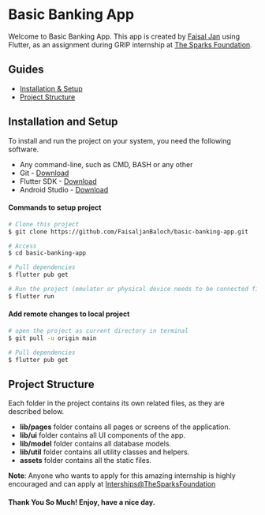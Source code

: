 # Basic Banking App

Welcome to Basic Banking App. This app is created by [Faisal Jan](https://www.linkedin.com/in/faisal-jan-webdev/) using Flutter, as an assignment
during GRIP internship at [The Sparks Foundation](https://www.thesparksfoundationsingapore.org/).

## Guides

* [Installation & Setup](#installation-and-setup)
* [Project Structure](#project-structure)

## Installation and Setup

To install and run the project on your system, you need the following software.

- Any command-line, such as CMD, BASH or any other
- Git - [Download](https://git-scm.com/downloads)
- Flutter SDK - [Download](https://docs.flutter.dev/get-started/install)
- Android Studio - [Download](https://developer.android.com/studio)

#### Commands to setup project

```bash
# Clone this project
$ git clone https://github.com/FaisaljanBaloch/basic-banking-app.git

# Access
$ cd basic-banking-app

# Pull dependencies
$ flutter pub get

# Run the project (emulator or physical device needs to be connected first)
$ flutter run
```

#### Add remote changes to local project

```bash
# open the project as current directory in terminal
$ git pull -u origin main

# Pull dependencies
$ flutter pub get
```

## Project Structure

Each folder in the project contains its own related files, as they are described below.

* **lib/pages** folder contains all pages or screens of the application.
* **lib/ui** folder contains all UI components of the app.
* **lib/model** folder contains all database models.
* **lib/util** folder contains all utility classes and helpers.
* **assets** folder contains all the static files.

**Note**: Anyone who wants to apply for this amazing internship is highly encouraged and can apply
at [Interships@TheSparksFoundation](https://internship.thesparksfoundation.info/)

#### Thank You So Much! Enjoy, have a nice day.
